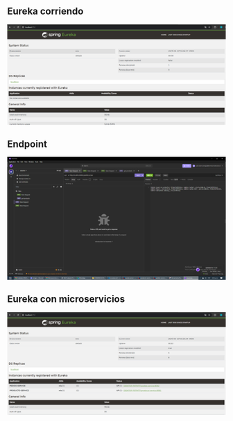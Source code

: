 
## Eureka corriendo
![alt text](image.png)

## Endpoint
![alt text](image-1.png)

## Eureka con microservicios
![alt text](image-2.png)
